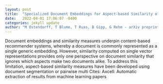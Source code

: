 ```yaml
---
layout: post
title:  "Specialized Document Embeddings for Aspect-based Similarity of Research Papers"
date:   2022-04-01 17:06:07 -0400
categories: jekyll update
author: "M Ostendorff, T Blume, T Ruas, B Gipp, G Rehm - arXiv preprint arXiv:2203.14541, 2022"
---
```

Document embeddings and similarity measures underpin content-based recommender systems, whereby a document is commonly represented as a single generic embedding. However, similarity computed on single vector representations provides only one perspective on document similarity that ignores which aspects make two documents alike. To address this limitation, aspect-based similarity measures have been developed using document segmentation or pairwise multi Cites: Axcell: Automatic extraction of results from machine learning papers